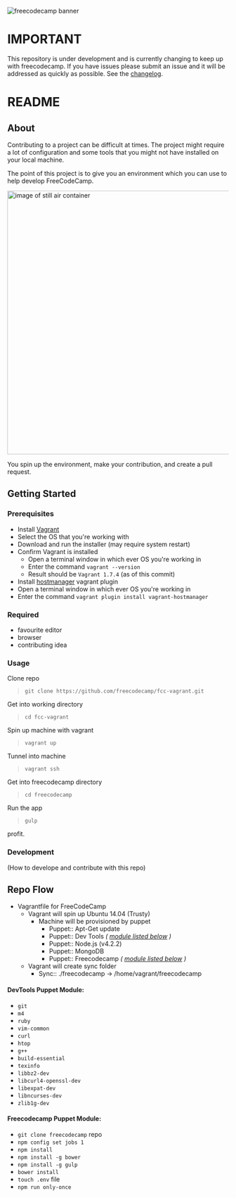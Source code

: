 ![freecodecamp banner](https://s3.amazonaws.com/freecodecamp/wide-social-banner.png)

# IMPORTANT
This repository is under development and is currently changing to keep up with freecodecamp. If you have issues please submit an issue and it will be addressed as quickly as possible. See the [changelog](https://github.com/FreeCodeCamp/fcc-vagrant/blob/master/CHANGELOG).


# README
## About
Contributing to a project can be difficult at times. The project might require a lot of configuration and some tools that you might not have installed on your local machine.

The point of this project is to give you an environment which you can use to help develop FreeCodeCamp.

<img src="http://cdn.phys.org/newman/gfx/news/hires/2014/1-organictinin.jpg" width="600" alt="image of still air container">

You spin up the environment, make your contribution, and create a pull request.

## Getting Started
### Prerequisites
 - Install [Vagrant](https://www.vagrantup.com/downloads.html)
  - Select the OS that you're working with
  - Download and run the installer (may require system restart)
  - Confirm Vagrant is installed
    - Open a terminal window in which ever OS you're working in
    - Enter the command `vagrant --version`
    - Result should be `Vagrant 1.7.4` (as of this commit)
 - Install [hostmanager](https://github.com/smdahlen/vagrant-hostmanager) vagrant plugin
  - Open a terminal window in which ever OS you're working in
  - Enter the command `vagrant plugin install vagrant-hostmanager`

### Required
 - favourite editor
 - browser
 - contributing idea

### Usage
Clone repo
> `git clone https://github.com/freecodecamp/fcc-vagrant.git`

Get into working directory
> `cd fcc-vagrant`

Spin up machine with vagrant
> `vagrant up`

Tunnel into machine
> `vagrant ssh`

Get into freecodecamp directory
> `cd freecodecamp`

Run the app
> `gulp`

profit.

### Development
(How to develope and contribute with this repo)

## Repo Flow
- Vagrantfile for FreeCodeCamp
  - Vagrant will spin up Ubuntu 14.04 (Trusty)
    - Machine will be provisioned by puppet
      - Puppet:: Apt-Get update
      - Puppet:: Dev Tools _( [module listed below](https://github.com/freecodecamp/fcc-vagrant#devtools-puppet-module) )_
      - Puppet:: Node.js (v4.2.2)
      - Puppet:: MongoDB
      - Puppet:: Freecodecamp _( [module listed below](https://github.com/freecodecamp/fcc-vagrant#freecodecamp-puppet-module) )_
  - Vagrant will create sync folder
    - Sync:: ./freecodecamp -> /home/vagrant/freecodecamp

#### DevTools Puppet Module:
 - `git`
 - `m4`
 - `ruby`
 - `vim-common`
 - `curl`
 - `htop`
 - `g++`
 - `build-essential`
 - `texinfo`
 - `libbz2-dev`
 - `libcurl4-openssl-dev`
 - `libexpat-dev`
 - `libncurses-dev`
 - `zlib1g-dev`

#### Freecodecamp Puppet Module:
 - `git clone freecodecamp` repo
 - `npm config set jobs 1`
 - `npm install`
 - `npm install -g bower`
 - `npm install -g gulp`
 - `bower install`
 - `touch .env` file
 - `npm run only-once`